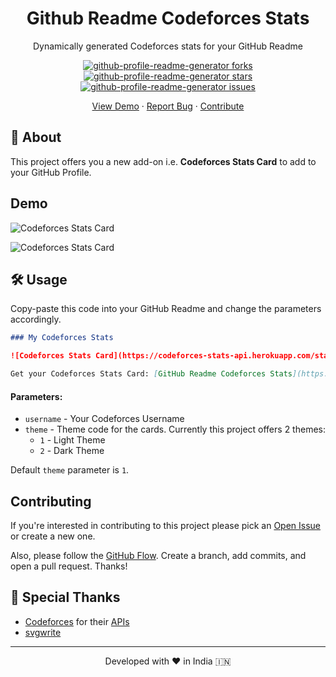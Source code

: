 <h1 align="center">
    Github Readme Codeforces Stats
</h1>
<p align="center">
  Dynamically generated Codeforces stats for your GitHub Readme
</p>
<p align="center">
  <a href="https://github.com/wweverma1/github-readme-codeforces-stats/fork" target="blank">
    <img src="https://img.shields.io/github/forks/wweverma1/github-readme-codeforces-stats?style=flat-square" alt="github-profile-readme-generator forks"/>
  </a>
  <a href="https://github.com/wweverma1/github-readme-codeforces-stats/stargazers" target="blank">
    <img src="https://img.shields.io/github/stars/wweverma1/github-readme-codeforces-stats?style=flat-square" alt="github-profile-readme-generator stars"/>
  </a>
  <a href="https://github.com/wweverma1/github-readme-codeforces-stats/issues" target="blank">
    <img src="https://img.shields.io/github/issues/wweverma1/github-readme-codeforces-stats?style=flat-square" alt="github-profile-readme-generator issues"/>
  </a>
</p>
<p align="center">
  <a href="#demo">View Demo</a>
  ·
  <a href="https://github.com/wweverma1/github-readme-codeforces-stats/issues/new/choose">Report Bug</a>
  ·
  <a href="#contributing">Contribute</a>
</p>

## 🌟 About

This project offers you a new add-on i.e. **Codeforces Stats Card** to add to your GitHub Profile.

## Demo

![Codeforces Stats Card](https://codeforces-stats-api.herokuapp.com/stats?username=wweverma1&theme=1)

![Codeforces Stats Card](https://codeforces-stats-api.herokuapp.com/stats?username=wweverma1&theme=2)

<!-- ## 🧐 Features -->

## 🛠️ Usage

Copy-paste this code into your GitHub Readme and change the parameters accordingly.

```md
### My Codeforces Stats

![Codeforces Stats Card](https://codeforces-stats-api.herokuapp.com/stats?username=wweverma1&theme=1)

Get your Codeforces Stats Card: [GitHub Readme Codeforces Stats](https://github.com/wweverma1/github-readme-codeforces-stats)
```

#### Parameters:

- `username` - Your Codeforces Username
- `theme` - Theme code for the cards. Currently this project offers 2 themes:
    - `1` - Light Theme
    - `2` - Dark Theme 

Default `theme` parameter is `1`.

## Contributing

If you're interested in contributing to this project please pick an [Open Issue](https://github.com/wweverma1/github-readme-codeforces-stats/issues?q=is%3Aopen+is%3Aissue) or create a new one.

Also, please follow the [GitHub Flow](https://guides.github.com/introduction/flow). Create a branch, add commits, and open a pull request.
Thanks!

## 🙏 Special Thanks

- [Codeforces](https://codeforces.com/) for their [APIs](https://codeforces.com/apiHelp)
- [svgwrite](https://pypi.org/project/svgwrite/)

<hr>
<p align="center">
Developed with ❤️ in India 🇮🇳 
</p>
